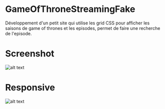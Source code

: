 # GameOfThroneStreamingFake
Développement d'un petit site qui utilise les grid CSS pour afficher les saisons de game of thrones et les episodes, permet de faire une recherche de l'episode.

# Screenshot

![alt text](https://image.noelshack.com/fichiers/2019/16/7/1555846281-noresponsive.png) 

# Responsive
![alt text](https://image.noelshack.com/fichiers/2019/16/7/1555846186-responsive.png) 

